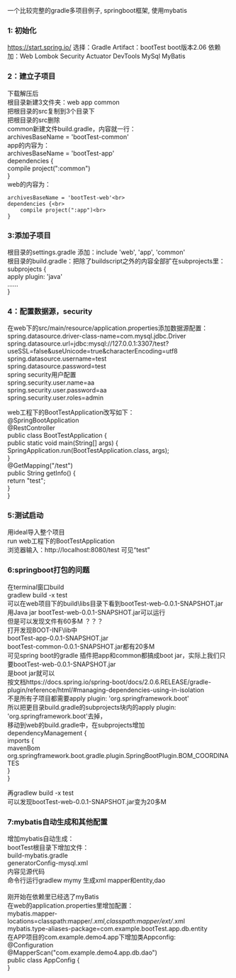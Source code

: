 一个比较完整的gradle多项目例子, springboot框架, 使用mybatis<br>

### 1: 初始化
https://start.spring.io/
选择：Gradle
Artifact：bootTest
boot版本2.06
依赖加：Web Lombok Security Actuator DevTools MySql MyBatis

### 2：建立子项目
下载解压后<br>
根目录新建3文件夹：web app common<br>
把根目录的src复制到3个目录下<br>
把根目录的src删除<br>
common新建文件build.gradle，内容就一行：<br>
archivesBaseName = 'bootTest-common'<br>
app的内容为：<br>
archivesBaseName = 'bootTest-app'<br>
dependencies {<br>
	compile project(":common")<br>
}<br>
web的内容为：<br>
```
archivesBaseName = 'bootTest-web'<br>
dependencies {<br>
	compile project(":app")<br>
}
```

### 3:添加子项目
根目录的settings.gradle 添加：include 'web', 'app', 'common'<br>
根目录的build.gradle：把除了buildscript之外的内容全部扩在subprojects里：<br>
subprojects {<br>
	apply plugin: 'java'<br>
	......<br>
}<br>

### 4：配置数据源，security
在web下的src/main/resource/application.properties添加数据源配置：<br>
spring.datasource.driver-class-name=com.mysql.jdbc.Driver<br>
spring.datasource.url=jdbc:mysql://127.0.0.1:3307/test?useSSL=false&useUnicode=true&characterEncoding=utf8<br>
spring.datasource.username=test<br>
spring.datasource.password=test<br>
spring security用户配置<br>
spring.security.user.name=aa<br>
spring.security.user.password=aa<br>
spring.security.user.roles=admin<br>

web工程下的BootTestApplication改写如下：<br>
@SpringBootApplication<br>
@RestController<br>
public class BootTestApplication {<br>
	public static void main(String[] args) {<br>
		SpringApplication.run(BootTestApplication.class, args);<br>
	}<br>
	@GetMapping("/test")<br>
    public String getInfo() {<br>
	  return "test";<br>
	}<br>
}<br>

### 5:测试启动
用ideal导入整个项目<br>
run web工程下的BootTestApplication<br>
浏览器输入：http://localhost:8080/test 可见“test”<br>

### 6:springboot打包的问题
在terminal窗口build<br>
gradlew build -x test<br>
可以在web项目下的build\libs目录下看到bootTest-web-0.0.1-SNAPSHOT.jar<br>
用Java jar bootTest-web-0.0.1-SNAPSHOT.jar可以运行<br>
但是可以发现文件有60多M ？？？<br>
打开发现BOOT-INF\lib中<br>
bootTest-app-0.0.1-SNAPSHOT.jar<br>
bootTest-common-0.0.1-SNAPSHOT.jar都有20多M<br>
可见spring boot的gradle 插件把app和common都搞成boot jar，实际上我们只要bootTest-web-0.0.1-SNAPSHOT.jar<br>
是boot jar就可以<br>
按文档https://docs.spring.io/spring-boot/docs/2.0.6.RELEASE/gradle-plugin/reference/html/#managing-dependencies-using-in-isolation<br>
不是所有子项目都需要apply plugin: 'org.springframework.boot'<br>
所以把更目录build.gradle的subprojects块内的apply plugin: 'org.springframework.boot'去掉，<br>
移动到web的build.gradle中，在subprojects增加<br>
dependencyManagement {<br>
	imports {<br>
		mavenBom org.springframework.boot.gradle.plugin.SpringBootPlugin.BOM_COORDINATES<br>
	}<br>
}<br>

再gradlew build -x test<br>
可以发现bootTest-web-0.0.1-SNAPSHOT.jar变为20多M<br>

### 7:mybatis自动生成和其他配置
增加mybatis自动生成：<br>
bootTest根目录下增加文件：<br>
build-mybatis.gradle<br>
generatorConfig-mysql.xml<br>
内容见源代码<br>
命令行运行gradlew mymy 生成xml mapper和entity,dao<br>
<br>
刚开始在依赖里已经选了myBatis<br>
在web的application.properties里增加配置：<br>
mybatis.mapper-locations=classpath:mapper/*.xml,classpath:mapper/ext/*.xml<br>
mybatis.type-aliases-package=com.example.bootTest.app.db.entity<br>
在APP项目的com.example.demo4.app下增加类Appconfig:<br>
@Configuration<br>
@MapperScan("com.example.demo4.app.db.dao")<br>
public class AppConfig {<br>
}
